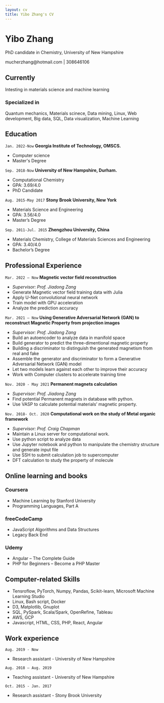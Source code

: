 ```yaml
---
layout: cv
title: Yibo Zhang's CV
---
```

# Yibo Zhang
PhD candidate in Chemistry, University of New Hampshire

<div id="webaddress">
<i class="fa fa-envelope-square"></i> <a>mucherzhang@hotmail.com</a>
| <i class="fa fa-phone-square"></i> <a >308646106</a>
</div>


## Currently

Intesting in materials science and machine learning 
### Specialized in

Quantum mechanics, Materials scinece, Data mining, Linux, Web development, Big data, SQL, Data visualization, Machine Learning

## Education

`Jan. 2022-Now`
__Georgia Institute of Technology, OMSCS.__

- Computer science
- Master's Degree

`Sep. 2018-Now`
__University of New Hampshire, Durham.__

- Computational Chemistry
- GPA: 3.69/4.0
- PhD Candidate


`Aug. 2015-May 2017`
__Stony Brook University, New York__

- Materials Science and Engineering
- GPA: 3.56/4.0 
- Master’s Degree

`Sep. 2011-Jul. 2015`
__Zhengzhou University, China__

- Materials Chemistry, College of Materials Sciences and Engineering
- GPA: 3.40/4.0
- Bachelor’s Degree

## Professional Experience


`Mar. 2022 – Now`
__Magnetic vector field reconstruction__

- _Supervisor: Prof. Jiadong Zang_
- Generate Magnetic vector field training data with Julia
- Apply U-Net convolutional neural network
- Train model with GPU acceleration
- Analyze the prediction accuracy 


`Mar. 2021 – Now`
__Using Generative Adversarial Network (GAN) to reconstruct Magnetic Property from projection images__

- _Supervisor: Prof. Jiadong Zang_
- Build an autoencoder to analyze data in manifold space
- Build generator to predict the three-dimentional magnetic property
- Building a discriminator to distinguish the generated magnetism from real and fake
- Assemble the generator and discriminator to form a Generative Adversarial Network (GAN) model
- Let two models learn against each other to improve their accuracy
- Work with Computer clusters to accelerate training time 



`Nov. 2020 - May 2021`
__Permanent magnets calculation__
- _Supervisor: Prof. Jiadong Zang_
- Find potential Permanent magnets in database with python.
- Use VASP to calculate potential materials’ magnetic property.

`Nov. 2018- Oct. 2020`
__Computational work on the study of Metal organic framework__

- _Supervisor: Prof. Craig Chapman_
- Maintain a Linux server for computational work.
- Use python script to analyze data
- Use Jupyter notebook and python to manipulate the chemistry structure and generate input file
- Use SSH to submit calculation job to supercomputer
- DFT calculation to study the property of molecule



<!---

`Nov. 2016-Oct. 2017`
__Application of biochar for the removal of pollutants from water__
- _Supervisor: Prof. Alexander Orlov_
- Prepare biochar and study the preparation condition’s affection on biochar.
- Study the biochar’s PH, surface charge and explore its surface structure
- Study the biochar porosity with BET
- Study biochar’s absorption ability to nitrate and compare it with active carbon’s.

`Sep. 2016-Nov. 2016`
__Butterfly wing vapor sensor__
- _Supervisor: Prof. Alexander Orlov_
- Study the butterfly wing surface structure
- Explore different gas environment’s affection on butterfly wing reflection peak shift
- Study TiO2 and gold coating's affection on butterfly wing’s surface structure

`May 2016-Sep. 2016`
__Dust removal by a standing wave electric curtain__

- _Supervisor: Prof. Alexander Orlov_
- Make the electric curtain pattern with coated PEDOT:PSS, 3D-print conductive polymer and CVD copper wire.
- Simulate the dust with ground sand, nanoparticle and ground biochar
- Simulate the dust removal process with different voltage and different inclination angle

`Nov. 2015-May 2016`
__Self-cleaning coating__
- _Supervisor: Prof. Alexander Orlov_
- Compare hydrophilic difference between spinning coating’s sample and spray gun’s sample
- Explore the relationship between coating thickness and transparence.
- Explore the relationship between self-cleaning surface and stearic acid degradation rate.
- Simulate dust deposition process.
- Study The Impact of inclination angle on dust deposition.

`Aug. 2014-Jun. 2015`
__Membrane electrode preparation and characterization__
- _Supervisor: Prof. Qun XU_
- Preparation of MoS2/CNT membrane
- Characterize membrane Internal structure by SEM, XRD, TGA
- Test Charge and discharge performance of charge and discharge performance
-->



## Online learning and books
### Coursera
- Machine Learning by Stanford University 
- Programming Languages, Part A 

### freeCodeCamp
- JavaScript Algorithms and Data Structures 
- Legacy Back End

### Udemy
- Angular – The Complete Guide
- PHP for Beginners – Become a PHP Master

## Computer-related Skills

- Tensroflow, PyTorch, Numpy, Pandas, Scikit-learn, Microsoft Machine Learning Studio 
- Linux, Bash script, Docker
- D3, Matplotlib, Gnuplot
- SQL, PySpark, Scala/Spark, OpenRefine, Tableau
- AWS, GCP
- Javascript, HTML, CSS, PHP, React, Angular 


## Work experience
`Aug. 2019 - Now`

- Research assistant - University of New Hampshire

`Aug. 2018 – Aug. 2019`

- Teaching assistant - University of New Hampshire

`Oct. 2015 - Jan. 2017`

- Research assistant - Stony Brook University



<!-- ### Footer

Last updated: May 2021 -->
